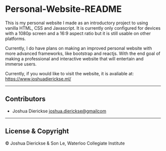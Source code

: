 # Personal-Website-README

This is my personal website I made as an introductory project to using vanilla HTML, CSS and Javascript.
It is currently only configured for devices with a 1080p screen and a 16:9 aspect ratio but it is still usable on other platforms.

Currently, I do have plans on making an improved personal website with more advanced frameworks, like bootstrap and reactjs.
With the end goal of making a professional and interactive website that will entertain and immerse users.

Currently, if you would like to visit the website, it is avaliable at: https://www.joshuadierickse.ml/

---

## Contributors

- Joshua Dierickse <joshua.dierickse@gmailcom>

---

## License & Copyright

© Joshua Dierickse & Son Le, Waterloo Collegiate Institute
